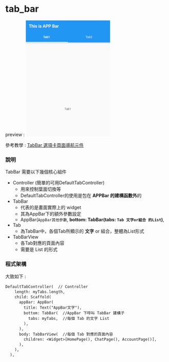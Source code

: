 # tab_bar
preview : 
![](pic01.png)

參考教學 : 
[TabBar 選項卡頁面導航元件](http://tw-hkt.blogspot.com/2019/08/flutter-tabbar.html)

### 說明
TabBar 需要以下幾個核心組件
* Controller (簡單的可用DefaultTabController)
    * 用來控制葉面切換等
    * DefaultTabController的使用是包在 **APPBar 的建構函數外**的
* TabBar
    * 代表的是畫面實際上的 widget
    * 其為AppBar下的額外參數設定
    * AppBar(``AppBar其他參數``, **bottom: TabBar(tabs: ``Tab 文字or組合 的List``)**,
* Tab
    * 為TabBar中，各個Tab所顯示的 **文字** or 組合，整體為List形式
* TabBarView 
    * 各Tab對應的頁面內容
    * 需要是 List <widget> 的形式
    
### 程式架構
大致如下 : 
```dart=
DefaultTabController(  // Controller
    length: myTabs.length, 
    child: Scaffold(
      appBar: AppBar(  
        title: Text("AppBar文字"),
        bottom: TabBar(  //AppBar 下呼叫 TabBar 建構子
          tabs: myTabs,  //每個 Tab 的文字 List
        ),
      ),
      body: TabBarView(  //每個 Tab 對應的頁面內容
        children: <Widget>[HomePage(), ChatPage(), AccountPage()],
      ),
    ),
  ),
```